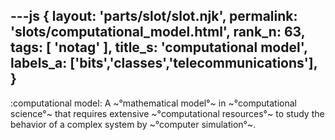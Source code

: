 ---js
{
  layout: 'parts/slot/slot.njk',
  permalink: 'slots/computational_model.html',
  rank_n: 63,
  tags: [ 'notag' ],
  title_s: 'computational model',
  labels_a: ['bits','classes','telecommunications'],
}
---
:computational model:
A ~°mathematical model°~ in ~°computational science°~ that requires extensive ~°computational resources°~ to study the behavior of a complex system by ~°computer simulation°~.
